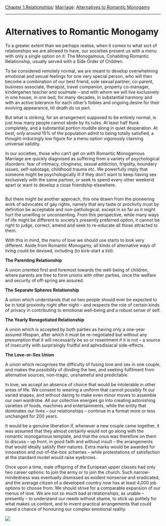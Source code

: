 [Chapter 1.Relationships](https://www.theschooloflife.com/thebookoflife/category/relationships/): [Marriage](https://www.theschooloflife.com/thebookoflife/category/relationships/marriage/): [Alternatives to Romantic Monogamy](https://www.theschooloflife.com/thebookoflife/alternatives-to-romantic-monogamy/)

* * *

# Alternatives to Romantic Monogamy

To a greater extent than we perhaps realise, when it comes to what sort of relationships we are allowed to have, our societies present us with a menu with only a single option on it: The Monogamous, Cohabiting Romantic Relationship, usually served with a Side Order of Children.

To be considered remotely normal, we are meant to develop overwhelming emotional and sexual feelings for one very special person, who will then become a combination of our best friend, sole sexual partner, co-parent, business associate, therapist, travel companion, property co-manager, kindergarten teacher and soulmate – and with whom we will live exclusively in one house, in one bed, for many decades, in substantial harmony and with an active tolerance for each other’s foibles and ongoing desire for their evolving appearance, till death do us part.

But what is striking, for an arrangement supposed to be entirely normal, is just how many people cannot abide by its rules. At least half flunk completely, and a substantial portion muddle along in quiet desperation. At best, only around 15% of the population admit to being totally satisfied, a thought-inducingly low figure for a menu option vigorously claiming universal validity.

In our societies, those who can’t get on with Romantic Monogamous Marriage are quickly diagnosed as suffering from a variety of psychological disorders: fear of intimacy, clinginess, sexual addiction, frigidity, boundary issues, self-sabotage, childhood trauma etc. We powerfully imply that someone might be psychologically ill if they don’t want to keep having sex exclusively with the same partner, or seek to spend every other weekend apart or want to develop a close friendship elsewhere.

<figure class="aligncenter"><img src="https://www.theschooloflife.com/thebookoflife/wp-content/uploads/2019/07/columbus90.jpeg" alt="" class="wp-image-23493" srcset="https://www.theschooloflife.com/thebookoflife/wp-content/uploads/2019/07/columbus90.jpeg 1000w, https://www.theschooloflife.com/thebookoflife/wp-content/uploads/2019/07/columbus90-300x200.jpeg 300w, https://www.theschooloflife.com/thebookoflife/wp-content/uploads/2019/07/columbus90-768x512.jpeg 768w" sizes="(max-width: 1000px) 100vw, 1000px"></figure>

But there might be another approach, this one drawn from the pioneering work of advocates of gay rights, namely that any taste or proclivity must by definition be acceptable and non-pathological, except in so far as it might hurt the unwilling or unconsenting. From this perspective, while many ways of life might be different to society’s presently preferred option, it cannot be right to judge, correct, amend and seek to re-educate all those attracted to them.&nbsp;

With this in mind, the menu of love we should use starts to look very different. Aside from Romantic Monogamy, all kinds of alternative ways of living could be devised, including (to kick-start a list):

**The Parenting Relationship**

A union oriented first and foremost towards the well-being of children, where parents are free to form unions with other parties, once the welfare and security of off-spring are assured.

**The Separate Spheres Relationship**

A union which understands that no two people should ever be expected to be in total proximity night after night – and respects the role of certain kinds of privacy in contributing to emotional well-being and a robust sense of self.

**The Yearly Renegotiated Relationship**

A union which is accepted by both parties as having only a one-year assured lifespan, after which it must be re-negotiated but without any presumption that it will necessarily be so or resentment if it is not – a source of insecurity with surprisingly fruitful and aphrodisiacal side-effects.

**The Love-or-Sex Union**

A union which recognises the difficulty of fusing love and sex in one couple, and makes the possibility of dividing the two, and seeking fulfilment from alternative sources, non-tragic, unshameful and predictable.&nbsp;

In love, we accept an absence of choice that would be intolerable in other areas of life. We consent to wearing a uniform that cannot possibly fit our varied shapes, and without daring to make even minor moves to assemble our own wardrobe. All our collective energies go into creating astonishing varieties of foods, machines and entertainments, while the entity that dominates our lives – our relationships – continue in a format more or less unchanged for 200 years.

It would be a genuine liberation if, whenever a new couple came together, it was assumed that they almost certainly would not go along with the romantic monogamous template, and that the onus was therefore on them to discuss – up front, in good faith and without insult – the arrangements that would ideally satisfy their natures. Extra marks would be awarded for innovation and out-of-the-box schemes – while protestations of satisfaction at the standard model would raise eyebrows.

Once upon a time, male offspring of the European upper classes had only two career options: to join the army or to join the church. Such narrow-mindedness was eventually dismissed as evident nonsense and eradicated, and the average citizen of a developed country now has at least 4,000 job options to choose from. We should strive for a comparable expansion of our menus of love. We are not so much bad at relationships, as unable – presently – to understand our needs without shame, to stick up politely for what makes us content, and to invent practical arrangements that could stand a chance of honouring our complex emotional reality.

[![](https://img.youtube.com/vi/0yhVV0oBPdg/0.jpg)](https://www.youtube.com/embed/0yhVV0oBPdg '')
  
